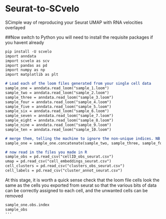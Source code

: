 # Seurat-to-SCvelo
SCimple way of reproducing your Seurat UMAP with RNA velocities overlayed






##Now switch to Python
you will need to install the requisite packages if you havent already
```markdown
pip install -U scvelo
import anndata
import scvelo as scv
import pandas as pd
import numpy as np
import matplotlib as plt

# Load each of the loom files generated from your single cell data
sample_one = anndata.read_loom("sample_1.loom")
sample_two = anndata.read_loom("sample_2.loom") 
sample_three = anndata.read_loom("sample_3.loom") 
sample_four = anndata.read_loom("sample_4.loom")
sample_five = anndata.read_loom("sample_5.loom")
sample_six = anndata.read_loom("sample_6.loom")
sample_seven = anndata.read_loom("sample_7.loom")
sample_eight = anndata.read_loom("sample_8.loom")
sample_nine = anndata.read_loom("sample_9.loom")
sample_ten = anndata.read_loom("sample_10.loom")

# merge them, telling the machine to ignore the non-unique indices. NB this final command varies depending on package version, so if it throws an error check that out
sample_one = sample_one.concatenate(sample_two, sample_three, sample_four, sample_five, sample_six, sample_seven, sample_eight, sample_nine, sample_ten,index_unique=None)

# now read in the files you made in R
sample_obs = pd.read_csv("cellID_obs_seurat.csv")
umap = pd.read_csv("cell_embeddings_seurat.csv")
cell_clusters = pd.read_csv("clusters_obs_seurat.csv")
cell_labels = pd.read_csv("cluster_annot_seurat.csv")
```

At this stage, it is worth a quick sense check that the loom file cells look the same as the cells you exported from seurat
so that the various bits of data can be correctly assigned to each cell, and the unwanted cells can be removed

```markdown
sample_one.obs.index
sample_obs
'''

